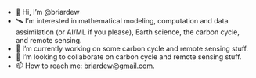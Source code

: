 - 👋 Hi, I’m @briardew
- 🛰️ I’m interested in mathematical modeling, computation and data assimilation (or AI/ML if you please), Earth science, the carbon cycle, and remote sensing.
- 🌱 I’m currently working on some carbon cycle and remote sensing stuff.
- 💞️ I’m looking to collaborate on carbon cycle and remote sensing stuff.
- 📫 How to reach me: briardew@gmail.com.

<!---
briardew/briardew is a ✨ special ✨ repository because its `README.md` (this file) appears on your GitHub profile.
You can click the Preview link to take a look at your changes.
--->
